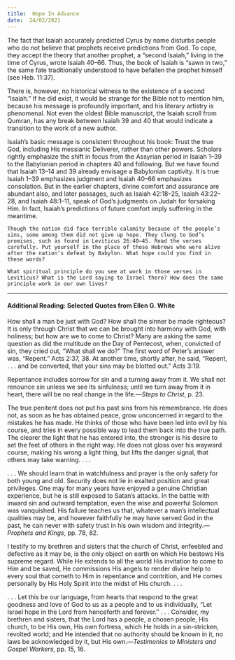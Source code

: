 ```yaml
---
title:  Hope In Advance
date:  24/02/2021
---
```


The fact that Isaiah accurately predicted Cyrus by name disturbs people who do not believe that prophets receive predictions from God. To cope, they accept the theory that another prophet, a “second Isaiah,” living in the time of Cyrus, wrote Isaiah 40–66. Thus, the book of Isaiah is “sawn in two,” the same fate traditionally understood to have befallen the prophet himself (see Heb. 11:37).

There is, however, no historical witness to the existence of a second “Isaiah.” If he did exist, it would be strange for the Bible not to mention him, because his message is profoundly important, and his literary artistry is phenomenal. Not even the oldest Bible manuscript, the Isaiah scroll from Qumran, has any break between Isaiah 39 and 40 that would indicate a transition to the work of a new author.

Isaiah’s basic message is consistent throughout his book: Trust the true God, including His messianic Deliverer, rather than other powers. Scholars rightly emphasize the shift in focus from the Assyrian period in Isaiah 1–39 to the Babylonian period in chapters 40 and following. But we have found that Isaiah 13–14 and 39 already envisage a Babylonian captivity. It is true Isaiah 1–39 emphasizes judgment and Isaiah 40–66 emphasizes consolation. But in the earlier chapters, divine comfort and assurance are abundant also, and later passages, such as Isaiah 42:18–25, Isaiah 43:22–28, and Isaiah 48:1–11, speak of God’s judgments on Judah for forsaking Him. In fact, Isaiah’s predictions of future comfort imply suffering in the meantime.

`Though the nation did face terrible calamity because of the people’s sins, some among them did not give up hope. They clung to God’s promises, such as found in Leviticus 26:40–45. Read the verses carefully. Put yourself in the place of those Hebrews who were alive after the nation’s defeat by Babylon. What hope could you find in these words?`

`What spiritual principle do you see at work in those verses in Leviticus? What is the Lord saying to Israel there? How does the same principle work in our own lives?`

---

#### Additional Reading: Selected Quotes from Ellen G. White

How shall a man be just with God? How shall the sinner be made righteous? It is only through Christ that we can be brought into harmony with God, with holiness; but how are we to come to Christ? Many are asking the same question as did the multitude on the Day of Pentecost, when, convicted of sin, they cried out, “What shall we do?” The first word of Peter’s answer was, “Repent.” Acts 2:37, 38. At another time, shortly after, he said, “Repent, . . . and be converted, that your sins may be blotted out.” Acts 3:19.

Repentance includes sorrow for sin and a turning away from it. We shall not renounce sin unless we see its sinfulness; until we turn away from it in heart, there will be no real change in the life.—_Steps to Christ_, p. 23.

The true penitent does not put his past sins from his remembrance. He does not, as soon as he has obtained peace, grow unconcerned in regard to the mistakes he has made. He thinks of those who have been led into evil by his course, and tries in every possible way to lead them back into the true path. The clearer the light that he has entered into, the stronger is his desire to set the feet of others in the right way. He does not gloss over his wayward course, making his wrong a light thing, but lifts the danger signal, that others may take warning. . . .

. . . We should learn that in watchfulness and prayer is the only safety for both young and old. Security does not lie in exalted position and great privileges. One may for many years have enjoyed a genuine Christian experience, but he is still exposed to Satan’s attacks. In the battle with inward sin and outward temptation, even the wise and powerful Solomon was vanquished. His failure teaches us that, whatever a man’s intellectual qualities may be, and however faithfully he may have served God in the past, he can never with safety trust in his own wisdom and integrity.—_Prophets and Kings_, pp. 78, 82.

I testify to my brethren and sisters that the church of Christ, enfeebled and defective as it may be, is the only object on earth on which He bestows His supreme regard. While He extends to all the world His invitation to come to Him and be saved, He commissions His angels to render divine help to every soul that cometh to Him in repentance and contrition, and He comes personally by His Holy Spirit into the midst of His church. . . .

. . . Let this be our language, from hearts that respond to the great goodness and love of God to us as a people and to us individually, “Let Israel hope in the Lord from henceforth and forever.” . . . Consider, my brethren and sisters, that the Lord has a people, a chosen people, His church, to be His own, His own fortress, which He holds in a sin-stricken, revolted world; and He intended that no authority should be known in it, no laws be acknowledged by it, but His own.—_Testimonies to Ministers and Gospel Workers_, pp. 15, 16.